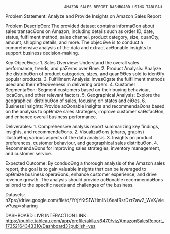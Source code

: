                               AMAZON SALES REPORT DASHBOARD USING TABLEAU

Problem Statement:
                             Analyze and Provide Insights on Amazon Sales Report
     

Problem DescripƟon:
    The provided dataset contains informaƟon about sales transacƟons on Amazon, including details such as order
ID, date, status, fulfilment method, sales channel, product category, size, quanƟty, amount, shipping details,
and more. The objecƟve is to conduct a comprehensive analysis of the data and extract acƟonable insights to
support business decision-making.




Key ObjecƟves:
    1. Sales Overview: Understand the overall sales performance, trends, and paƩerns over Ɵme.
    2. Product Analysis: Analyze the distribuƟon of product categories, sizes, and quanƟƟes sold to idenƟfy popular
products.
    3. Fulfillment Analysis: InvesƟgate the fulfillment methods used and their effecƟveness in delivering orders.
    4. Customer SegmentaƟon: Segment customers based on their buying behaviour, locaƟon, and other relevant
factors.
    5. Geographical Analysis: Explore the geographical distribuƟon of sales, focusing on states and ciƟes.
    6. Business Insights: Provide acƟonable insights and recommendaƟons based on the analysis to opƟmize sales
strategies, improve customer saƟsfacƟon, and enhance overall business performance.



Deliverables:
    1. Comprehensive analysis report summarizing key findings, insights, and recommendaƟons.
    2. VisualizaƟons (charts, graphs) illustraƟng various aspects of the data analysis.
    3. Insights on product preferences, customer behaviour, and geographical sales distribuƟon.
    4. RecommendaƟons for improving sales strategies, inventory management, and customer service.
    

Expected Outcome:
    By conducƟng a thorough analysis of the Amazon sales report, the goal is to gain valuable insights that can be
leveraged to opƟmize business operaƟons, enhance customer experience, and drive revenue growth. The
analysis should provide acƟonable recommendaƟons tailored to the specific needs and challenges of the business.



Datasets: 
    hƩps://drive.google.com/file/d/1YrjYKtS1WHmINL6eafRsrDzrZaw2_WvX/view?usp=sharing

DASHBOARD LIVR INTERACTION LINK :
       https://public.tableau.com/app/profile/akila.s6470/viz/AmazonSalesReport_17352164343310/Dashboard3?publish=yes

